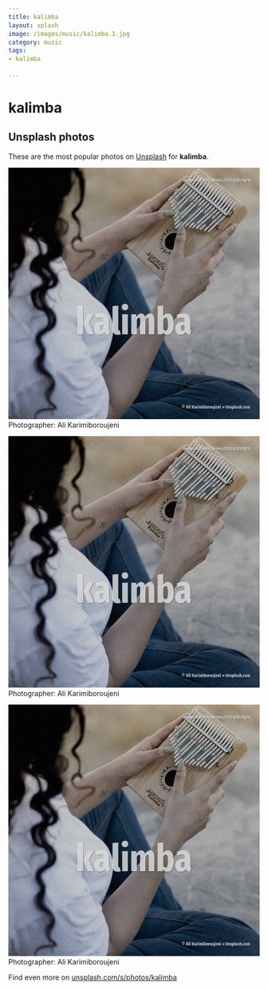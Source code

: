 ```yaml
---
title: kalimba
layout: splash
image: /images/music/kalimba.1.jpg
category: music
tags:
- kalimba

---
```

# kalimba



 
## Unsplash photos
These are the most popular photos on [Unsplash](https://unsplash.com) for **kalimba**.
 
![kalimba](/images/music/kalimba.1.jpg)
Photographer:  Ali Karimiboroujeni
 
![kalimba](/images/music/kalimba.2.jpg)
Photographer:  Ali Karimiboroujeni
 
![kalimba](/images/music/kalimba.3.jpg)
Photographer:  Ali Karimiboroujeni
 
Find even more on [unsplash.com/s/photos/kalimba](https://unsplash.com/s/photos/kalimba)
 

